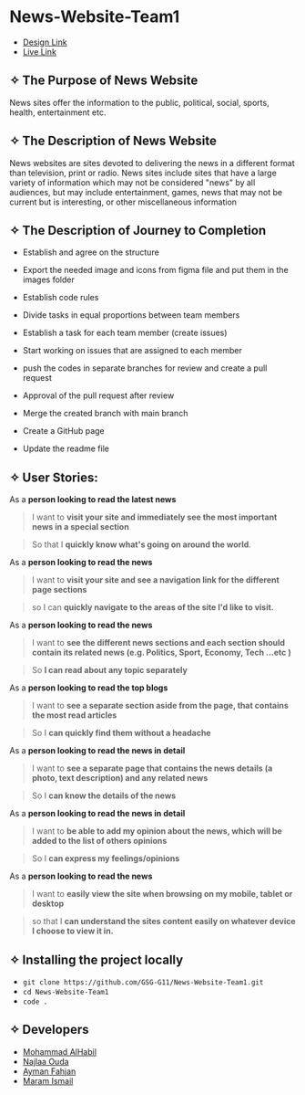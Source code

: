 # News-Website-Team1
- [Design Link](https://www.figma.com/file/Eqk7wSvu9syjH7Sm53WQuU/News-Website-Team-1?node-id=0%3A1)
- [Live Link](https://gsg-g11.github.io/News-Website-Team1/)

## ✧ The Purpose of News Website
News sites offer the information to the public, political, social, sports, health, entertainment etc.

## ✧ The Description of News Website
News websites are sites devoted to delivering the news in a different format than television, print or radio. News sites include sites that have a large variety of information which may not be considered "news" by all audiences, but may include entertainment, games, news that may not be current but is interesting, or other miscellaneous information

## ✧ The Description of Journey to Completion
- Establish and agree on the structure

- Export the needed image and icons from figma file and put them in the images folder

- Establish code rules

- Divide tasks in equal proportions between team members

- Establish a task for each team member (create issues)

- Start working on issues that are assigned to each member

- push the codes in separate branches for review and create a pull request

- Approval of the pull request after review

- Merge the created branch with main branch

- Create a GitHub page

- Update the readme file

## ✧ User Stories:
As a **person looking to read the latest news**

> I want to **visit your site and immediately see the most important news in a special section**

> So that I **quickly know what's going on around the world**.

As a **person looking to read the news**

> I want to **visit your site and see a navigation link for the different page sections**

> so I can **quickly navigate to the areas of the site I'd like to visit.**

As a **person looking to read the news**

> I want to **see the different news sections and each section should contain its related news (e.g. Politics, Sport, Economy, Tech ...etc )**

> So **I can read about any topic separately**

As a **person looking to read the top blogs**

> I want to **see a separate section aside from the page, that contains the most read articles**

> So I **can quickly find them without a headache**

As a **person looking to read the news in detail**

> I want to **see a separate page that contains the news details (a photo, text description) and any related news**

> So I **can know the details of the news**

As a **person looking to read the news in detail**

> I want to **be able to add my opinion about the news, which will be added to the list of others opinions**

> So I **can express my feelings/opinions**


As a **person looking to read the news**

> I want to **easily view the site when browsing on my mobile, tablet or desktop**

> so that I **can understand the sites content easily on whatever device I choose to view it in.**

## ✧ Installing the project locally
- `git clone https://github.com/GSG-G11/News-Website-Team1.git`
- `cd News-Website-Team1`
- `code .`

## ✧ Developers
- [Mohammad AlHabil](https://github.com/MohammadAlHabil)
- [Najlaa Ouda](https://github.com/EngNajlaa)
- [Ayman Fahjan](https://github.com/AFahgan)
- [Maram Ismail](https://github.com/MaramMs)
